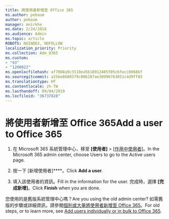 ```yaml
---
title: 將使用者新增至 Office 365
ms.author: pebaum
author: pebaum
manager: mnirkhe
ms.date: 2/24/2018
ms.audience: Admin
ms.topic: article
ROBOTS: NOINDEX, NOFOLLOW
localization_priority: Priority
ms.collection: Adm_O365
ms.custom:
- "93"
- "1200022"
ms.openlocfilehash: af7088a9c3110ea5b18912485f05cbfecc8068bf
ms.sourcegitcommit: a256e8680379c006287ae30996763051c4d9ff85
ms.translationtype: HT
ms.contentlocale: zh-TW
ms.lasthandoff: 09/04/2019
ms.locfileid: "36737828"
---
```

# <a name="add-a-user-to-office-365"></a><span data-ttu-id="fda0e-102">將使用者新增至 Office 365</span><span class="sxs-lookup"><span data-stu-id="fda0e-102">Add a user to Office 365</span></span>

1. <span data-ttu-id="fda0e-103">在 Microsoft 365 系統管理中心，移至 **[使用者]** >  [[作用中使用者]](https://admin.microsoft.com/Adminportal/Home?source=applauncher#/users)。</span><span class="sxs-lookup"><span data-stu-id="fda0e-103">In the Microsoft 365 admin center, choose Users to go to the Active users page.</span></span>

2. <span data-ttu-id="fda0e-104">按一下 [新增使用者]\*\*\*\*。</span><span class="sxs-lookup"><span data-stu-id="fda0e-104">Click **Add a user**.</span></span>

3. <span data-ttu-id="fda0e-105">填入該使用者的資訊。</span><span class="sxs-lookup"><span data-stu-id="fda0e-105">Fill in the information for the user.</span></span> <span data-ttu-id="fda0e-106">完成時，選擇 **[完成新增]**。</span><span class="sxs-lookup"><span data-stu-id="fda0e-106">Click **Finish** when you are done.</span></span>

<span data-ttu-id="fda0e-107">您使用的是舊版系統管理中心嗎？</span><span class="sxs-lookup"><span data-stu-id="fda0e-107">Are you using the old admin center?</span></span> <span data-ttu-id="fda0e-108">如需舊版的步驟或詳細資訊，請參閱[個別或大量將使用者新增至 Office 365](https://docs.microsoft.com/office365/admin/add-users/add-users)。</span><span class="sxs-lookup"><span data-stu-id="fda0e-108">For old steps, or to learn more, see [ Add users individually or in bulk to Office 365](https://docs.microsoft.com/office365/admin/add-users/add-users).</span></span>
  